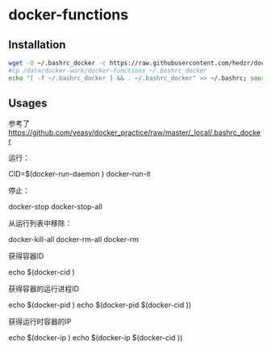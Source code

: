# docker-functions

## Installation


```bash
wget -O ~/.bashrc_docker -c https://raw.githubusercontent.com/hedzr/docker-bash-functions/master/docker-functions
#cp /data/docker-work/docker-functions ~/.bashrc_docker
echo "[ -f ~/.bashrc_docker ] && . ~/.bashrc_docker" >> ~/.bashrc; source ~/.bashrc
```

## Usages

参考了 <https://github.com/yeasy/docker_practice/raw/master/_local/.bashrc_docker>

运行：

CID=$(docker-run-daemon <tag>)
docker-run-it <tag>

停止：

docker-stop <tag>
docker-stop-all <tag>

从运行列表中移除：

docker-kill-all <tag>
docker-rm-all <tag>
docker-rm <tag>

获得容器ID

echo $(docker-cid <tag>)

获得容器的运行进程ID

echo $(docker-pid <cid>)
echo $(docker-pid $(docker-cid <tag>))

获得运行时容器的IP

echo $(docker-ip <cid>)
echo $(docker-ip $(docker-cid <tag>))

